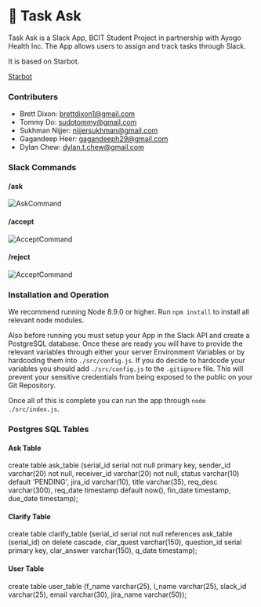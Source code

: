 # 🌟 Task Ask


Task Ask is a Slack App, BCIT Student Project in partnership with Ayogo Health Inc.  The App allows users to assign and track tasks through Slack.  

It is based on Starbot.

[Starbot](https://blog.heroku.com/how-to-deploy-your-slack-bots-to-heroku) 

### Contributers
* Brett Dixon:  [brettdixon1@gmail.com](brettdixon1@gmail.com)
* Tommy Do: [sudotommy@gmail.com](sudotommy@gmail.com)
* Sukhman Nijjer: [nijjersukhman@gmail.com](nijjersukhman@gmail.com)
* Gagandeep Heer: [gagandeeph29@gmail.com](gagandeeph29@gmail.com)
* Dylan Chew: [dylan.t.chew@gmail.com](dylan.t.chew@gmail.com)

### Slack Commands

#### /ask
![AskCommand](https://i.imgur.com/Hj24LyDh.png "Ask Command")
#### /accept
![AcceptCommand](https://i.imgur.com/iS3rIsMh.png "Accept Command")
#### /reject
![AcceptCommand](https://i.imgur.com/KpOm0FQh.png "Reject Command")

### Installation and Operation

We recommend running Node 8.9.0 or higher.  Run `npm install` to install all relevant node modules.

Also before running you must setup your App in the Slack API and create a PostgreSQL database.  Once these are ready you will have to provide the relevant variables through either your server Environment Variables or by hardcoding them into `./src/config.js`.  If you do decide to hardcode your variables you should add `./src/config.js` to the `.gitignore` file.  This will prevent your sensitive credentials from being exposed to the public on your Git Repository.

Once all of this is complete you can run the app through `node ./src/index.js`.

### Postgres SQL Tables
#### Ask Table
create table ask_table (serial_id serial not null primary key, sender_id varchar(20) not null, receiver_id varchar(20) not null, 
status varchar(10) default 'PENDING', jira_id varchar(10), title varchar(35), req_desc varchar(300), req_date timestamp default now(), fin_date timestamp, due_date timestamp);

#### Clarify Table
create table clarify_table (serial_id serial not null references ask_table (serial_id) on delete cascade, 
clar_quest varchar(150), question_id serial primary key, clar_answer varchar(150), q_date timestamp);

#### User Table
create table user_table (f_name varchar(25), l_name varchar(25), slack_id varchar(25), email varchar(30), 
jira_name varchar(50));
